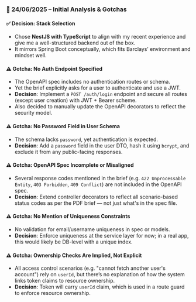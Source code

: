 ### 📅 24/06/2025 – Initial Analysis & Gotchas

#### ✅ Decision: Stack Selection
- Chose **NestJS with TypeScript** to align with my recent experience and give me a well-structured backend out of the box.
- It mirrors Spring Boot conceptually, which fits Barclays’ environment and mindset well.

#### ⚠️ Gotcha: No Auth Endpoint Specified
- The OpenAPI spec includes no authentication routes or schema.
- Yet the brief explicitly asks for a user to authenticate and use a JWT.
- **Decision**: Implement a `POST /auth/login` endpoint and secure all routes (except user creation) with JWT + Bearer scheme.
- Also decided to manually update the OpenAPI decorators to reflect the security model.

#### ⚠️ Gotcha: No Password Field in User Schema
- The schema lacks `password`, yet authentication is expected.
- **Decision**: Add a `password` field in the user DTO, hash it using `bcrypt`, and exclude it from any public-facing responses.

#### ⚠️ Gotcha: OpenAPI Spec Incomplete or Misaligned
- Several response codes mentioned in the brief (e.g. `422 Unprocessable Entity`, `403 Forbidden`, `409 Conflict`) are not included in the OpenAPI spec.
- **Decision**: Extend controller decorators to reflect all scenario-based status codes as per the PDF brief — not just what's in the spec file.

#### ⚠️ Gotcha: No Mention of Uniqueness Constraints
- No validation for email/username uniqueness in spec or models.
- **Decision**: Enforce uniqueness at the service layer for now; in a real app, this would likely be DB-level with a unique index.

#### ⚠️ Gotcha: Ownership Checks Are Implied, Not Explicit
- All access control scenarios (e.g. "cannot fetch another user's account") rely on `userId`, but there’s no explanation of how the system links token claims to resource ownership.
- **Decision**: Token will carry `userId` claim, which is used in a route guard to enforce resource ownership.
